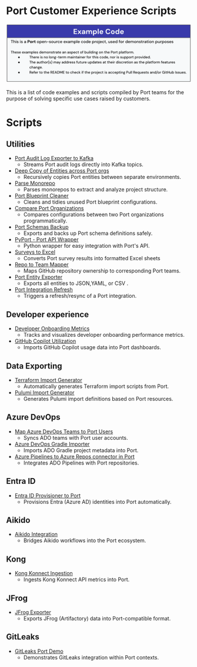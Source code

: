 # Port Customer Experience Scripts

![port-oss-category](https://github.com/port-experimental/oss-images/blob/main/example-code.png)

This is a list of code examples and scripts compiled by Port teams for the purpose of solving specific use cases raised by customers.

# Scripts
## Utilities
- [Port Audit Log Exporter to Kafka](https://github.com/port-experimental/audit-logs-to-kafka)
  - Streams Port audit logs directly into Kafka topics.
- [Deep Copy of Entities across Port orgs](https://github.com/port-experimental/deep-copy-entities)
  - Recursively copies Port entities between separate environments.
- [Parse Monorepo](https://github.com/port-experimental/parse-monorepo)
  - Parses monorepos to extract and analyze project structure.
- [Port Blueprint Cleaner](https://github.com/port-experimental/port-blueprint-cleaner)
  - Cleans and tidies unused Port blueprint configurations.
- [Compare Port Organizations](https://github.com/port-experimental/port_organization_comparison)
  - Compares configurations between two Port organizations programmatically.
- [Port Schemas Backup](https://github.com/port-experimental/port-schemas-backup)
  - Exports and backs up Port schema definitions safely.
- [PyPort - Port API Wrapper](https://github.com/port-experimental/PyPort)
  - Python wrapper for easy integration with Port's API.
- [Surveys to Excel](https://github.com/port-experimental/surveys-to-excel)
  - Converts Port survey results into formatted Excel sheets
- [Repo to Team Mapper](https://github.com/port-experimental/repo-team-mapper)
  - Maps GitHub repository ownership to corresponding Port teams.
- [Port Entity Exporter](https://github.com/port-experimental/entity-exporter.git)
  - Exports all entities to JSON,YAML, or CSV .
- [Port Integration Refresh](scripts/port-integration-refresh.py)
  - Triggers a refresh/resync of a Port integration.

## Developer experience
- [Developer Onboarding Metrics](https://github.com/port-experimental/developer_onboarding_metrics)
  - Tracks and visualizes developer onboarding performance metrics.
- [GitHub Copilot Utilization](https://github.com/port-experimental/github-copilot-utilization)
  - Imports GitHub Copilot usage data into Port dashboards.

## Data Exporting
- [Terraform Import Generator](https://github.com/port-experimental/terraform-import-generator)
  - Automatically generates Terraform import scripts from Port.
- [Pulumi Import Generator](https://github.com/port-experimental/pulumi_import_generator)
  - Generates Pulumi import definitions based on Port resources.

## Azure DevOps
- [Map Azure DevOps Teams to Port Users](https://github.com/port-experimental/map-ado-teams-to-port-user)
  - Syncs ADO teams with Port user accounts.
- [Azure DevOps Gradle Importer](https://github.com/port-experimental/gradle-importer)
  - Imports ADO Gradle project metadata into Port.
- [Azure Pipelines to Azure Repos connector in Port](https://github.com/port-experimental/connect-ado-pipelines)
  - Integrates ADO Pipelines with Port repositories.

## Entra ID
- [Entra ID Provisioner to Port](https://github.com/port-experimental/entra-id-provisioner)
  - Provisions Entra (Azure AD) identities into Port automatically.

## Aikido
- [Aikido Integration](https://github.com/port-experimental/aikido-integration)
  - Bridges Aikido workflows into the Port ecosystem.

## Kong
- [Kong Konnect Ingestion](https://github.com/port-experimental/kong-konnect-ingestion)
  -  Ingests Kong Konnect API metrics into Port.

## JFrog
- [JFrog Exporter](https://github.com/port-experimental/jfrog-exporter)
  - Exports JFrog (Artifactory) data into Port-compatible format.

## GitLeaks
- [GitLeaks Port Demo](https://github.com/port-experimental/gitleaks-port-demo)
  - Demonstrates GitLeaks integration within Port contexts.
